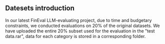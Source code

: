 ## Datesets introduction

In our latest FinEval LLM-evaluating project, due to time and budgetary constraints, we conducted evaluations on 20% of the original datasets. 
We have uploaded the entire 20% subset used for the evaluation in the "test data.rar", data for each category is stored in a corresponding folder.
